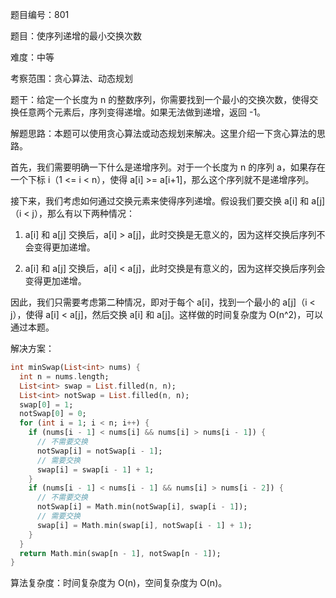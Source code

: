 题目编号：801

题目：使序列递增的最小交换次数

难度：中等

考察范围：贪心算法、动态规划

题干：给定一个长度为 n 的整数序列，你需要找到一个最小的交换次数，使得交换任意两个元素后，序列变得递增。如果无法做到递增，返回 -1。

解题思路：本题可以使用贪心算法或动态规划来解决。这里介绍一下贪心算法的思路。

首先，我们需要明确一下什么是递增序列。对于一个长度为 n 的序列 a，如果存在一个下标 i（1 <= i < n），使得 a[i] >= a[i+1]，那么这个序列就不是递增序列。

接下来，我们考虑如何通过交换元素来使得序列递增。假设我们要交换 a[i] 和 a[j]（i < j），那么有以下两种情况：

1. a[i] 和 a[j] 交换后，a[i] > a[j]，此时交换是无意义的，因为这样交换后序列不会变得更加递增。

2. a[i] 和 a[j] 交换后，a[i] < a[j]，此时交换是有意义的，因为这样交换后序列会变得更加递增。

因此，我们只需要考虑第二种情况，即对于每个 a[i]，找到一个最小的 a[j]（i < j），使得 a[i] < a[j]，然后交换 a[i] 和 a[j]。这样做的时间复杂度为 O(n^2)，可以通过本题。

解决方案：

```dart
int minSwap(List<int> nums) {
  int n = nums.length;
  List<int> swap = List.filled(n, n);
  List<int> notSwap = List.filled(n, n);
  swap[0] = 1;
  notSwap[0] = 0;
  for (int i = 1; i < n; i++) {
    if (nums[i - 1] < nums[i] && nums[i] > nums[i - 1]) {
      // 不需要交换
      notSwap[i] = notSwap[i - 1];
      // 需要交换
      swap[i] = swap[i - 1] + 1;
    }
    if (nums[i - 1] < nums[i - 1] && nums[i] > nums[i - 2]) {
      // 不需要交换
      notSwap[i] = Math.min(notSwap[i], swap[i - 1]);
      // 需要交换
      swap[i] = Math.min(swap[i], notSwap[i - 1] + 1);
    }
  }
  return Math.min(swap[n - 1], notSwap[n - 1]);
}
```

算法复杂度：时间复杂度为 O(n)，空间复杂度为 O(n)。